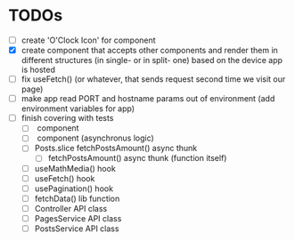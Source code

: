 # TODOs
- [ ] create 'O'Clock Icon' for <TimeAgoBadge> component 
- [X] create <AdaptiveRender/> component that accepts other components and render them in different structures (in single- or in split- one) based on the device app is hosted
- [ ] fix useFetch() (or whatever, that sends request second time we visit our page)
- [ ] make app read PORT and hostname params out of environment (add environment variables for app)
- [ ] finish covering with tests
  - [ ] <App/> component
  - [ ] <AppHolder/> component (asynchronus logic)
  - [ ] Posts.slice fetchPostsAmount() async thunk
    - [ ] fetchPostsAmount() async thunk (function itself)
  - [ ] useMathMedia() hook
  - [ ] useFetch() hook
  - [ ] usePagination() hook
  - [ ] fetchData() lib function
  - [ ] Controller API class
  - [ ] PagesService API class
  - [ ] PostsService API class